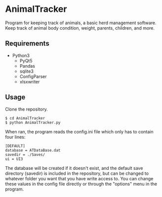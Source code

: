 # AnimalTracker
Program for keeping track of animals, a basic herd management software.
Keep track of animal body condition, weight, parents, children, and more.

## Requirements

- Python3
    - PyQt5
    - Pandas
    - sqlite3
    - ConfigParser
    - xlsxwriter

## Usage
Clone the repository.
```shell
$ cd AnimalTracker
$ python AnimalTracker.py
```

When ran, the program reads the config.ini file which only has to contain four lines:

```init
[DEFAULT]
database = ATDataBase.dat
savedir = ./Saves/
ui = UI3
```

The database will be created if it doesn't exist, and the default save directory (savedir) is included in the repository, but can be changed to whatever folder you want that you have write access to. You can change these values in the config file directly or through the "options" menu in the program. 
